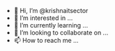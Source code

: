 - 👋 Hi, I’m @krishnaitsector
- 👀 I’m interested in ...
- 🌱 I’m currently learning ...
- 💞️ I’m looking to collaborate on ...
- 📫 How to reach me ...

<!---
krishnaitsector/krishnaitsector is a ✨ special ✨ repository because its `README.md` (this file) appears on your GitHub profile.
You can click the Preview link to take a look at your changes.
--->

